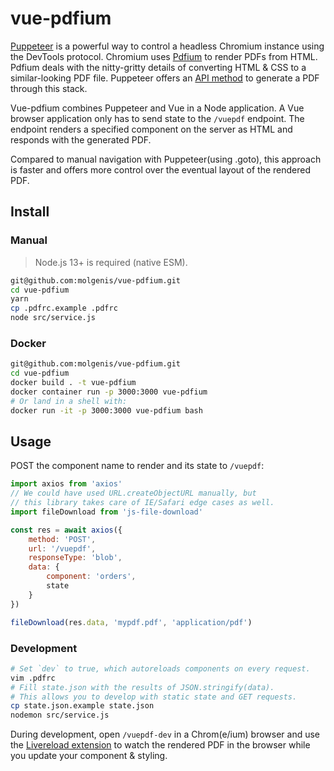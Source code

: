 # vue-pdfium

[Puppeteer](https://github.com/puppeteer/puppeteer) is a powerful way
to control a headless Chromium instance using the DevTools protocol.
Chromium uses [Pdfium](https://opensource.google/projects/pdfium) to render
PDFs from HTML. Pdfium deals with the nitty-gritty details of converting
HTML & CSS to a similar-looking PDF file. Puppeteer offers an [API method](https://github.com/puppeteer/puppeteer/blob/v2.1.1/docs/api.md#pagepdfoptions) to generate a
PDF through this stack.

Vue-pdfium combines Puppeteer and Vue in a Node application. A Vue browser
application only has to send state to the `/vuepdf` endpoint. The endpoint
renders a specified component on the server as HTML and responds with the
generated PDF.

Compared to manual navigation with Puppeteer(using .goto), this approach is
faster and offers more control over the eventual layout of the rendered PDF.

## Install

### Manual

> Node.js 13+ is required (native ESM).

```bash
git@github.com:molgenis/vue-pdfium.git
cd vue-pdfium
yarn
cp .pdfrc.example .pdfrc
node src/service.js
```

### Docker

```bash
git@github.com:molgenis/vue-pdfium.git
cd vue-pdfium
docker build . -t vue-pdfium
docker container run -p 3000:3000 vue-pdfium
# Or land in a shell with:
docker run -it -p 3000:3000 vue-pdfium bash
```

## Usage

POST the component name to render and its state to `/vuepdf`:

```javascript
import axios from 'axios'
// We could have used URL.createObjectURL manually, but
// this library takes care of IE/Safari edge cases as well.
import fileDownload from 'js-file-download'

const res = await axios({
    method: 'POST',
    url: '/vuepdf',
    responseType: 'blob',
    data: {
        component: 'orders',
        state
    }
})

fileDownload(res.data, 'mypdf.pdf', 'application/pdf')
```

### Development

```bash
# Set `dev` to true, which autoreloads components on every request.
vim .pdfrc
# Fill state.json with the results of JSON.stringify(data).
# This allows you to develop with static state and GET requests.
cp state.json.example state.json
nodemon src/service.js
```

During development, open `/vuepdf-dev` in a Chrom(e/ium) browser and use
the [Livereload extension](https://chrome.google.com/webstore/detail/livereload/jnihajbhpnppcggbcgedagnkighmdlei)
to watch the rendered PDF in the browser while you update your component & styling.
